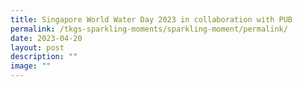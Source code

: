 ```yaml
---
title: Singapore World Water Day 2023 in collaboration with PUB
permalink: /tkgs-sparkling-moments/sparkling-moment/permalink/
date: 2023-04-20
layout: post
description: ""
image: ""
---
```

